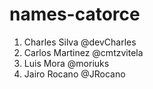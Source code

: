 # names-catorce

1. Charles Silva @devCharles
2. Carlos Martinez @cmtzvitela
3. Luis Mora @moriuks
4. Jairo Rocano @JRocano

